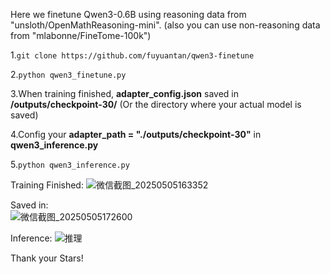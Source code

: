 Here we finetune Qwen3-0.6B using reasoning data from "unsloth/OpenMathReasoning-mini". (also you can use non-reasoning data from "mlabonne/FineTome-100k") 

1.```git clone https://github.com/fuyuantan/qwen3-finetune```<br>

2.```python qwen3_finetune.py```<br>

3.When training finished, **adapter_config.json** saved in **/outputs/checkpoint-30/** (Or the directory where your actual model is saved)<br>

4.Config your **adapter_path = "./outputs/checkpoint-30"** in **qwen3_inference.py**<br>

5.```python qwen3_inference.py```<br>

Training Finished:
![微信截图_20250505163352](https://github.com/user-attachments/assets/e3988a18-1161-4a94-a3a9-80deca8234bb)

Saved in:<br>
![微信截图_20250505172600](https://github.com/user-attachments/assets/92963d97-1f8a-496e-8371-ca9c9f146047)


Inference:
![推理](https://github.com/user-attachments/assets/e584eeae-bafc-457d-b7ea-2d25d57cfd2a)

Thank your Stars!
